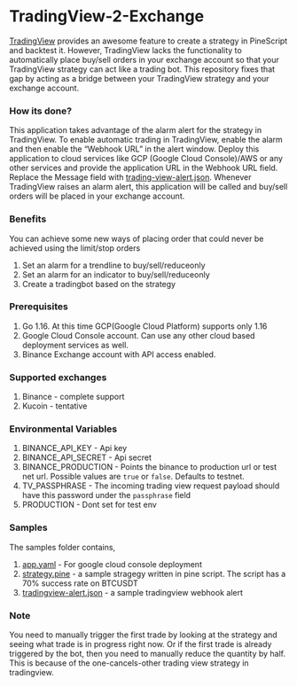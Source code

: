 # TradingView-2-Exchange
[TradingView](https://www.tradingview.com) provides an awesome feature to create a strategy in PineScript and backtest it. However, TradingView lacks the functionality to automatically place buy/sell orders in your exchange account so that your TradingView strategy can act like a trading bot. This repository fixes that gap by acting as a bridge between your TradingView strategy and your exchange account.

### How its done?
This application takes advantage of the alarm alert for the strategy in TradingView. To enable automatic trading in TradingView, enable the alarm and then enable the “Webhook URL” in the alert window. Deploy this application to cloud services like GCP (Google Cloud Console)/AWS or any other services and provide the application URL in the Webhook URL field. Replace the Message field with [trading-view-alert.json](sample/trading-view-alert.json). Whenever TradingView raises an alarm alert, this application will be called and buy/sell orders will be placed in your exchange account.

### Benefits
You can achieve some new ways of placing order that could never be achieved using the limit/stop orders
1. Set an alarm for a trendline to buy/sell/reduceonly
1. Set an alarm for an indicator to buy/sell/reduceonly
1. Create a tradingbot based on the strategy

### Prerequisites
1. Go 1.16.
At this time GCP(Google Cloud Platform) supports only 1.16
2. Google Cloud Console account. Can use any other cloud based deployment services as well.
3. Binance Exchange account with API access enabled.

### Supported exchanges
1. Binance - complete support
2. Kucoin - tentative

### Environmental Variables
1. BINANCE_API_KEY - Api key
2. BINANCE_API_SECRET - Api secret
3. BINANCE_PRODUCTION - Points the binance to production url or test net url. Possible values are `true` or `false`. Defaults to testnet.
4. TV_PASSPHRASE - The incoming trading view request payload should have this password under the `passphrase` field
5. PRODUCTION - Dont set for test env

### Samples
The samples folder contains,
1. [app.yaml](sample/app.yaml) - For google cloud console deployment
2. [strategy.pine](sample/strategy.pine) - a sample stragegy written in pine script. The script has a 70% success rate on BTCUSDT
3. [tradingview-alert.json](sample/tradingview-alert.json) -  a sample tradingview webhook alert


### Note
You need to manually trigger the first trade by looking at the strategy and seeing what trade is in progress right now. Or if the first trade is already triggered by the bot, then you need to manually reduce the quantity by half. This is because of the one-cancels-other trading view strategy in tradingview.

